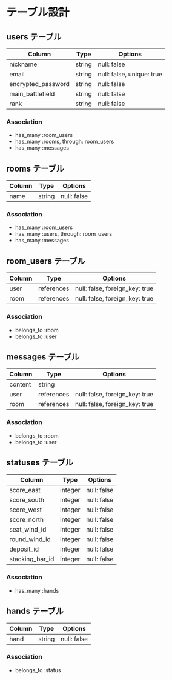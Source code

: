 # テーブル設計

## users テーブル

| Column                | Type   | Options                   |
|-----------------------|--------|---------------------------|
| nickname              | string | null: false               |
| email                 | string | null: false, unique: true |
| encrypted_password    | string | null: false               |
| main_battlefield      | string | null: false               |
| rank                  | string | null: false               |

### Association

- has_many :room_users
- has_many :rooms, through: room_users
- has_many :messages

## rooms テーブル

| Column | Type   | Options     |
| ------ | ------ | ----------- |
| name   | string | null: false |

### Association

- has_many :room_users
- has_many :users, through: room_users
- has_many :messages

## room_users テーブル

| Column | Type       | Options                        |
| ------ | ---------- | ------------------------------ |
| user   | references | null: false, foreign_key: true |
| room   | references | null: false, foreign_key: true |

### Association

- belongs_to :room
- belongs_to :user

## messages テーブル

| Column  | Type       | Options                        |
| ------- | ---------- | ------------------------------ |
| content | string     |                                |
| user    | references | null: false, foreign_key: true |
| room    | references | null: false, foreign_key: true |

### Association

- belongs_to :room
- belongs_to :user

## statuses テーブル

| Column          | Type     | Options     |
|-----------------|----------|-------------|
| score_east      | integer  | null: false |
| score_south     | integer  | null: false |
| score_west      | integer  | null: false |
| score_north     | integer  | null: false |
| seat_wind_id    | integer  | null: false |
| round_wind_id   | integer  | null: false |
| deposit_id      | integer  | null: false |
| stacking_bar_id | integer  | null: false |

### Association

- has_many :hands

## hands テーブル

| Column        | Type       | Options                        |
|---------------|------------|--------------------------------|
| hand          | string     | null: false                    |

### Association

- belongs_to :status